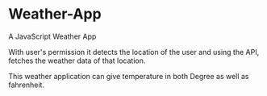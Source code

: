 # Weather-App

A JavaScript Weather App

With user's permission it detects the location of the user and using the API, fetches the weather data of that location.

This weather application can give temperature in both Degree as well as fahrenheit.
